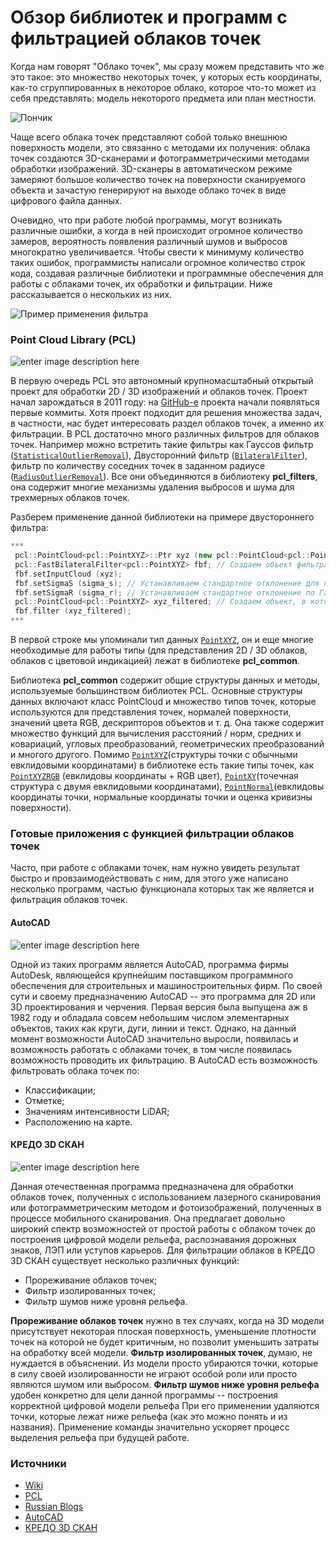 # Обзор библиотек и программ с фильтрацией облаков точек

Когда нам говорят "Облако точек", мы сразу можем представить что же это такое: это множество некоторых точек, у которых есть координаты, как-то сгруппированных в некоторое облако, которое что-то может из себя представлять: модель некоторого предмета или план местности.

![Пончик](https://upload.wikimedia.org/wikipedia/commons/thumb/4/4c/Point_cloud_torus.gif/220px-Point_cloud_torus.gif)

Чаще всего облака точек представляют собой только внешнюю поверхность модели, это связанно с методами их получения: облака точек создаются 3D-сканерами и фотограмметрическими методами обработки изображений. 3D-сканеры в автоматическом режиме замеряют большое количество точек на поверхности сканируемого объекта и зачастую генерируют на выходе облако точек в виде цифрового файла данных. 

Очевидно, что при работе любой программы, могут возникать различные ошибки, а когда в ней происходит огромное количество замеров, вероятность появления различный шумов и выбросов многократно увеличивается. 
Чтобы свести к минимуму количество таких ошибок, программисты написали огромное количество строк кода, создавая различные библиотеки и программные обеспечения для работы с облаками точек, их обработки и фильтрации. 
Ниже рассказывается о нескольких из них.

![Пример применения фильтра](https://russianblogs.com/images/294/f7cf2c1dd9e96414fc9ba5830a74d29e.png)


### Point Cloud Library (PCL)
![enter image description here](https://pointclouds.org/assets/images/logo.png)

В первую очередь PCL это автономный крупномасштабный открытый проект для обработки 2D / 3D изображений и облаков точек. Проект начал зарождаться в 2011 году: на [GitHub-е](https://github.com/PointCloudLibrary "GitHub-е") проекта начали появляться первые коммиты. 
Хотя проект подходит для решения множества задач, в частности, нас будет интересовать раздел облаков точек, а именно их фильтрации. В PCL достаточно много различных фильтров для облаков точек. Например можно встретить такие фильтры как Гауссов фильтр ([`StatisticalOutlierRemoval`](https://pointclouds.org/documentation/classpcl_1_1_statistical_outlier_removal.html "StatisticalOutlierRemoval")), Двусторонний фильтр ([`BilateralFilter`](https://pointclouds.org/documentation/classpcl_1_1_bilateral_filter.html "BilateralFilter")), фильтр по количеству соседних точек в заданном радиусе ([`RadiusOutlierRemoval`](https://pointclouds.org/documentation/classpcl_1_1_radius_outlier_removal.html "RadiusOutlierRemoval")). Все они объединяются в библиотеку **pcl_filters**, она содержит многие механизмы удаления выбросов и шума для трехмерных облаков точек.

Разберем применение данной библиотеки на примере двустороннего фильтра:

```c++
***
 pcl::PointCloud<pcl::PointXYZ>::Ptr xyz (new pcl::PointCloud<pcl::PointXYZ>); // Для представления облаков точек в библиотеке существует множество типов данных, например PointXYZ и PointCloud, о них будет ниже
 pcl::FastBilateralFilter<pcl::PointXYZ> fbf; // Создаем объект фильтра
 fbf.setInputCloud (xyz);
 fbf.setSigmaS (sigma_s); // Устанавливаем стандартное отклонение для пространственной окрестности двустороннего фильтра
 fbf.setSigmaR (sigma_r); // Устанавливаем стандартное отклонение по Гауссу, чтобы контролировать, насколько соседние пиксели падают из-за разницы в интенсивности
 pcl::PointCloud<pcl::PointXYZ> xyz_filtered; // Создаем объект, в который будем сохранять результат нашей фильтрации
 fbf.filter (xyz_filtered);
***
```
В первой строке мы упоминали тип данных [`PointXYZ`](https://pointclouds.org/documentation/structpcl_1_1_point_x_y_z.html), он и еще многие необходимые для работы типы (для представления 2D / 3D облаков, облаков с цветовой индикацией) лежат в библиотеке **pcl_common**.

Библиотека **pcl_common** содержит общие структуры данных и методы, используемые большинством библиотек PCL. Основные структуры данных включают класс PointCloud и множество типов точек, которые используются для представления точек, нормалей поверхности, значений цвета RGB, дескрипторов объектов и т. д. Она также содержит множество функций для вычисления расстояний / норм, средних и ковариаций, угловых преобразований, геометрических преобразований и многого другого. Помимо [`PointXYZ`](https://pointclouds.org/documentation/structpcl_1_1_point_x_y_z.html)(структуры точки с обычными евклидовыми координатами) в библиотеке есть такие типы точек, как [`PointXYZRGB`](https://pointclouds.org/documentation/structpcl_1_1_point_x_y_z_r_g_b.html) (евклидовы координаты + RGB цвет), [`PointXY`](https://pointclouds.org/documentation/structpcl_1_1_point_x_y.html)(точечная структура с двумя евклидовыми координатами), [`PointNormal`](https://pointclouds.org/documentation/structpcl_1_1_point_normal.html)(евклидовы координаты точки, нормальные координаты точки и оценка кривизны поверхности).

### Готовые приложения с функцией фильтрации облаков точек
Часто, при работе с облаками точек, нам нужно увидеть результат быстро и провзаимодействовать с ним, для этого уже написано несколько программ, частью функционала которых так же является и фильтрация облаков точек.

#### AutoCAD
![enter image description here](https://damassets.autodesk.net/content/dam/autodesk/www/product-imagery/lockup-610x66/autocad-lockup-610x66.png)

Одной из таких программ является AutoCAD, программа фирмы AutoDesk, являющейся крупнейшим поставщиком программного обеспечения для строительных и машиностроительных фирм. 
По своей сути и своему предназначению AutoCAD -- это программа для 2D или 3D проектирования и черчения. Первая версия была выпущена аж в 1982 году и обладала совсем небольшим числом элементарных объектов, таких как круги, дуги, линии и текст. Однако, на данный момент возможности AutoCAD значительно выросли, появилась и возможность работать с облаками точек, в том числе появилась возможность проводить их фильтрацию. 
В AutoCAD есть возможность фильтровать облака точек по:
- Классификации;
- Отметке;
- Значениям интенсивности LiDAR;
- Расположению на карте.


#### КРЕДО 3D СКАН
![enter image description here](https://credo-dialogue.ru/images/products/3D_skan/3dscan.png)

Данная отечественная программа предназначена для обработки облаков точек, полученных с использованием лазерного сканирования или фотограмметрическим методом и фотоизображений, полученных в процессе мобильного сканирования. Она предлагает довольно широкий спектр возможностей от простой работы с облаком точек до построения  цифровой модели рельефа, распознавания дорожных знаков, ЛЭП или уступов карьеров. 
Для фильтрации облаков в КРЕДО 3D СКАН существует несколько различных функций: 
- Прореживание облаков точек;
- Фильтр изолированных точек;
- Фильтр шумов ниже уровня рельефа.

**Прореживание облаков точек** нужно в тех случаях, когда на 3D модели присутствует некоторая плоская поверхность,  уменьшение плотности точек на которой не будет критичным, но позволит уменьшить затраты на обработку всей модели.
**Фильтр изолированных точек**, думаю, не нуждается в объяснении. Из модели просто убираются точки, которые в силу своей изолированности не играют особой роли или просто являются шумом или выбросом.
**Фильтр шумов ниже уровня рельефа** удобен конкретно для цели данной программы -- построения корректной цифровой модели рельефа
При его применении удаляются точки, которые лежат ниже рельефа (как это можно понять и из названия). Применение команды значительно ускоряет процесс выделения рельефа при будущей работе.

### Источники
- [Wiki](https://ru.wikipedia.org/wiki/%D0%9E%D0%B1%D0%BB%D0%B0%D0%BA%D0%BE_%D1%82%D0%BE%D1%87%D0%B5%D0%BA)
- [PCL](https://pointclouds.org/)
- [Russian Blogs](https://russianblogs.com/article/4262958562/)
- [AutoCAD](https://knowledge.autodesk.com/ru/support/revit/learn-explore/caas/CloudHelp/cloudhelp/2020/RUS/Revit-Model/files/GUID-BD499295-84DD-4BDE-B60D-73008AFBC791-htm.html)
- [КРЕДО 3D СКАН](https://credo-dialogue.ru/produkty/korobochnye-produkty/888-credo-3dscan-naznachenie.html)
